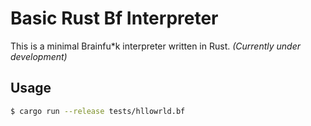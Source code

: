 # Basic Rust Bf Interpreter

This is a minimal Brainfu\*k interpreter written in Rust.
_(Currently under development)_

## Usage

```bash
$ cargo run --release tests/hllowrld.bf
```
